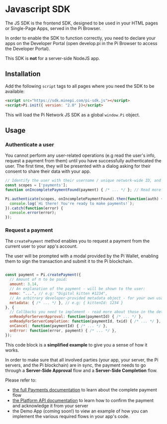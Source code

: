 # Javascript SDK

The JS SDK is the frontend SDK, designed to be used in your HTML pages or Single-Page Apps, served in the Pi Browser.

In order to enable the SDK to function correctly, you need to declare your apps on the Developer Portal (open
develop.pi in the Pi Browser to access the Developer Portal).

This SDK is **not** for a server-side NodeJS app.


## Installation

Add the following `script` tags to all pages where you need the SDK to be available:

```html
<script src="https://sdk.minepi.com/pi-sdk.js"></script>
<script>Pi.init({ version: "2.0" })</script>
```

This will load the Pi Network JS SDK as a global `window.Pi` object.

## Usage

### Authenticate a user

You cannot perform any user-related operations (e.g read the user's info, request a payment from them) until you
have successfully authenticated the user. The first time, they will be presented with a dialog asking for
their consent to share their data with your app.

```javascript
// Identify the user with their username / unique network-wide ID, and get permission to request payments from them.
const scopes = ['payments'];
function onIncompletePaymentFound(payment) { /* ... */ }; // Read more about this in the SDK reference

Pi.authenticate(scopes, onIncompletePaymentFound).then(function(auth) {
  console.log(`Hi there! You're ready to make payments!`);
}).catch(function(error) {
  console.error(error);
});
```

### Request a payment

The `createPayment` method enables you to request a payment from the current user to your app's account.

The user will be prompted with a modal provided by the Pi Wallet, enabling them to sign the
transaction and submit it to the Pi blockchain.

```javascript

const payment = Pi.createPayment({
  // Amount of π to be paid:
  amount: 3.14,
  // An explanation of the payment - will be shown to the user:
  memo: "...", // e.g: "Digital kitten #1234",
  // An arbitrary developer-provided metadata object - for your own usage:
  metadata: { /* ... */ }, // e.g: { kittenId: 1234 }
}, {
  // Callbacks you need to implement - read more about those in the detailed docs linked below:
  onReadyForServerApproval: function(paymentId) { /* ... */ },
  onReadyForServerCompletion: function(paymentId, txid) { /* ... */ },
  onCancel: function(paymentId) { /* ... */ },
  onError: function(error, payment) { /* ... */ },
});

```

This code block is a **simplified example** to give you a sense of how it works.

In order to make sure that all involved parties (your app, your server, the Pi servers, and the Pi blockchain) are in sync,
the payment needs to go through a **Server-Side Approval** flow and a **Server-Side Completion** flow.

Please refer to:
* [the full Payments documentation](./payments.md) to learn about the complete payment flow
* [the Platform API documentation](./platform_API.md) to learn how to confirm the payment and acknowledge it from your
  server
* the Demo App (coming soon!) to view an example of how you can implement the various required flows in your app's code.
